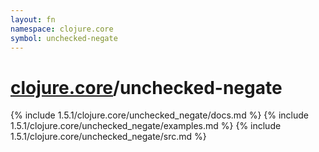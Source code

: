 ```yaml
---
layout: fn
namespace: clojure.core
symbol: unchecked-negate
---
```


# [clojure.core](../)/unchecked-negate

{% include 1.5.1/clojure.core/unchecked_negate/docs.md %}
{% include 1.5.1/clojure.core/unchecked_negate/examples.md %}
{% include 1.5.1/clojure.core/unchecked_negate/src.md %}

